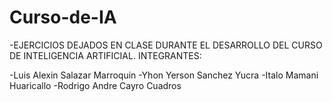 # Curso-de-IA
-EJERCICIOS DEJADOS EN CLASE DURANTE EL DESARROLLO DEL CURSO DE INTELIGENCIA ARTIFICIAL. INTEGRANTES:

-Luis Alexin Salazar Marroquin
-Yhon Yerson Sanchez Yucra
-Italo Mamani Huaricallo
-Rodrigo Andre Cayro Cuadros

